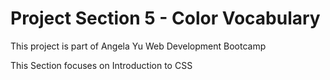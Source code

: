 # Project Section 5 - Color Vocabulary
This project is part of Angela Yu Web Development Bootcamp

This Section focuses on Introduction to CSS
